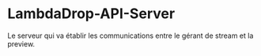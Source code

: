 # LambdaDrop-API-Server
Le serveur qui va établir les communications entre le gérant de stream et la preview.
